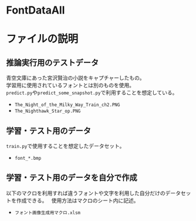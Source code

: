 # FontDataAll

# ファイルの説明

## 推論実行用のテストデータ

青空文庫にあった宮沢賢治の小説をキャプチャーしたもの。  
学習用に使用されているフォントとは別のものを使用。  
`predict.py`や`predict_some_snapshot.py`で利用することを想定している。

- `The_Night_of_the_Milky_Way_Train_ch2.PNG`
- `The_Nighthawk_Star_op.PNG`

## 学習・テスト用のデータ

`train.py`で使用することを想定したデータセット。

- ``font_*.bmp``

## 学習・テスト用のデータを自分で作成

以下のマクロを利用すれば違うフォントや文字を利用した自分だけのデータセットを作成できる。  
使用方法はマクロのシート内に記述。

- `フォント画像生成用マクロ.xlsm`
